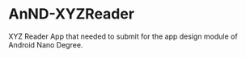 # AnND-XYZReader
XYZ Reader App that needed to submit for the app design module of Android Nano Degree.

